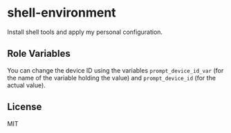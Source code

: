 shell-environment
=================

Install shell tools and apply my personal configuration.

Role Variables
--------------

You can change the device ID using the variables `prompt_device_id_var` (for the name of the variable holding the value) and `prompt_device_id` (for the actual value).

License
-------

MIT
